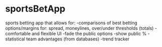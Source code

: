 # sportsBetApp

sports betting app that allows for:
  -comparisons of best betting options/margins for: spread, moneylines, over/under thresholds (totals)
  -comfortable and flexible UI
  -fade the public options
  -show public %
  -statistical team advantages (from databases)
  -trend tracker
